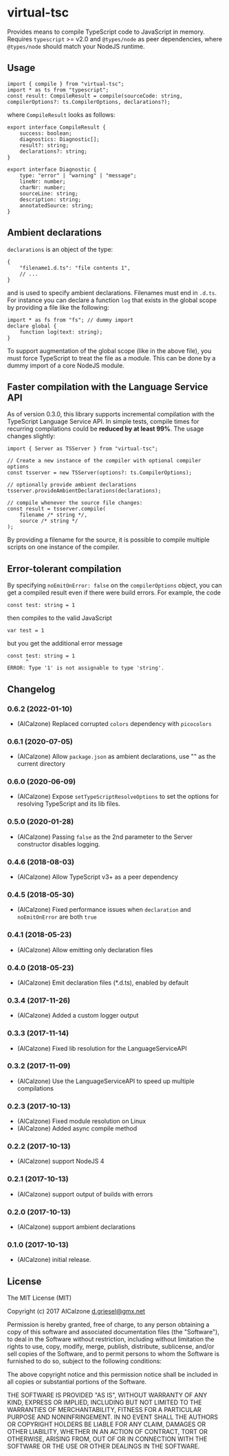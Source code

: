 # virtual-tsc

Provides means to compile TypeScript code to JavaScript in memory. 
Requires `typescript` >= v2.0 and `@types/node` as peer dependencies, where `@types/node` should match your NodeJS runtime.

## Usage

```TS
import { compile } from "virtual-tsc";
import * as ts from "typescript";
const result: CompileResult = compile(sourceCode: string, compilerOptions?: ts.CompilerOptions, declarations?);
```
where `CompileResult` looks as follows:
```TS
export interface CompileResult {
    success: boolean;
    diagnostics: Diagnostic[];
    result?: string;
    declarations?: string;
}

export interface Diagnostic {
    type: "error" | "warning" | "message";
    lineNr: number;
    charNr: number;
    sourceLine: string;
    description: string;
    annotatedSource: string;
}
```

## Ambient declarations
`declarations` is an object of the type:
```JS
{
    "filename1.d.ts": "file contents 1",
    // ...
}
```
and is used to specify ambient declarations. Filenames must end in `.d.ts`. For instance you can declare a function `log` that exists in the global scope by providing a file like the following:
```TS
import * as fs from "fs"; // dummy import
declare global {
    function log(text: string);
}
```
To support augmentation of the global scope (like in the above file), you must force TypeScript to treat the file as a module. This can be done by a dummy import of a core NodeJS module.

## Faster compilation with the Language Service API
As of version 0.3.0, this library supports incremental compilation with the TypeScript Language Service API. In simple tests, compile times for recurring compilations could be **reduced by at least 99%**. The usage changes slightly:
```TS
import { Server as TSServer } from "virtual-tsc";

// Create a new instance of the compiler with optional compiler options
const tsserver = new TSServer(options?: ts.CompilerOptions);

// optionally provide ambient declarations
tsserver.provideAmbientDeclarations(declarations);

// compile whenever the source file changes:
const result = tsserver.compile(
	filename /* string */,
	source /* string */
);
```
By providing a filename for the source, it is possible to compile multiple scripts on one instance of the compiler.

## Error-tolerant compilation

By specifying `noEmitOnError: false` on the `compilerOptions` object, you can get a compiled result even if there were build errors. For example, the code
```TS
const test: string = 1
```
then compiles to the valid JavaScript
```JS
var test = 1
```
but you get the additional error message
```JS
const test: string = 1
      ^
ERROR: Type '1' is not assignable to type 'string'.
```

## Changelog
<!--
	Placeholder for the next version (at the beginning of the line):
	### __WORK IN PROGRESS__
-->
### 0.6.2 (2022-01-10)
* (AlCalzone) Replaced corrupted `colors` dependency with `picocolors`

### 0.6.1 (2020-07-05)
* (AlCalzone) Allow `package.json` as ambient declarations, use "" as the current directory

### 0.6.0 (2020-06-09)
* (AlCalzone) Expose `setTypeScriptResolveOptions` to set the options for resolving TypeScript and its lib files.

### 0.5.0 (2020-01-28)
* (AlCalzone) Passing `false` as the 2nd parameter to the Server constructor disables logging.

### 0.4.6 (2018-08-03)
* (AlCalzone) Allow TypeScript v3+ as a peer dependency

### 0.4.5 (2018-05-30)
* (AlCalzone) Fixed performance issues when `declaration` and `noEmitOnError` are both `true`

### 0.4.1 (2018-05-23)
* (AlCalzone) Allow emitting only declaration files

### 0.4.0 (2018-05-23)
* (AlCalzone) Emit declaration files (*.d.ts), enabled by default

### 0.3.4 (2017-11-26)
* (AlCalzone) Added a custom logger output

### 0.3.3 (2017-11-14)
* (AlCalzone) Fixed lib resolution for the LanguageServiceAPI

### 0.3.2 (2017-11-09)
* (AlCalzone) Use the LanguageServiceAPI to speed up multiple compilations

### 0.2.3 (2017-10-13)
* (AlCalzone) Fixed module resolution on Linux
* (AlCalzone) Added async compile method

### 0.2.2 (2017-10-13)
* (AlCalzone) support NodeJS 4

### 0.2.1 (2017-10-13)
* (AlCalzone) support output of builds with errors

### 0.2.0 (2017-10-13)
* (AlCalzone) support ambient declarations

### 0.1.0 (2017-10-13)
* (AlCalzone) initial release. 

## License
The MIT License (MIT)

Copyright (c) 2017 AlCalzone <d.griesel@gmx.net>

Permission is hereby granted, free of charge, to any person obtaining a copy
of this software and associated documentation files (the "Software"), to deal
in the Software without restriction, including without limitation the rights
to use, copy, modify, merge, publish, distribute, sublicense, and/or sell
copies of the Software, and to permit persons to whom the Software is
furnished to do so, subject to the following conditions:

The above copyright notice and this permission notice shall be included in
all copies or substantial portions of the Software.

THE SOFTWARE IS PROVIDED "AS IS", WITHOUT WARRANTY OF ANY KIND, EXPRESS OR
IMPLIED, INCLUDING BUT NOT LIMITED TO THE WARRANTIES OF MERCHANTABILITY,
FITNESS FOR A PARTICULAR PURPOSE AND NONINFRINGEMENT. IN NO EVENT SHALL THE
AUTHORS OR COPYRIGHT HOLDERS BE LIABLE FOR ANY CLAIM, DAMAGES OR OTHER
LIABILITY, WHETHER IN AN ACTION OF CONTRACT, TORT OR OTHERWISE, ARISING FROM,
OUT OF OR IN CONNECTION WITH THE SOFTWARE OR THE USE OR OTHER DEALINGS IN
THE SOFTWARE.

